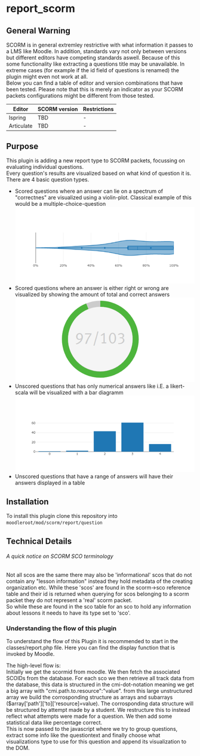 # report_scorm
## General Warning
SCORM is in general extremley restrictive with what information it passes to a LMS like Moodle.
In addition, standards vary not only between versions but different editors have competing standards aswell.
Because of this some functionality like extracting a questions title may be unavailable.
In extreme cases (for example if the id field of questions is renamed) the plugin might even not work at all.  
Below you can find a table of editor and version combinations that have been tested.
Please note that this is merely an indicator as your SCORM packets configurations might be different from those tested.

| Editor      | SCORM version | Restrictions |
|-------------|---------------|--------------|
| Ispring     | TBD           | -            |
| Articulate  | TBD           | -            |

## Purpose
This plugin is adding a new report type to SCORM packets,
focussing on evaluating individual questions.  
Every question's results are visualized based on what kind of question it is.
There are 4 basic question types.  

- Scored questions where an answer can lie on a spectrum of "correctnes" are visualized using a violin-plot. Classical example of this would be a multiple-choice-question ![](pics/violin.png)
- Scored questions where an answer is either right or wrong are visualized by showing the amount of total and correct answers![](pics/percentagecircle.png)
- Unscored questions that has only numerical answers like i.E. a likert-scala will be visualized with a bar diagramm![](pics/bars.png)
- Unscored questions that have a range of answers will have their answers displayed in a table

## Installation

To install this plugin clone this repository into `moodleroot/mod/scorm/report/question`

## Technical Details
###### A quick notice on SCORM SCO terminology

Not all scos are the same there may also be 'informational' scos that do not contain any "lesson information" instead they hold metadata of the creating organization etc.
While these 'scos' are found in the scorm->sco reference table and their id is returned when querying for scos belonging to a scorm packet they do not represent a 'real' scorm packet.  
So while these are found in the sco table for an sco to hold any information about lessons it needs to have its type set to 'sco'.

### Understanding the flow of this plugin
To understand the flow of this Plugin it is recommended to start in the classes/report.php file. 
Here you can find the display function that is invoked by Moodle.

The high-level flow is:  
Initially we get the scormid from moodle. We then fetch the associated SCOIDs from the database.
For each sco we then retrieve all track data from the database,
this data is structured in the cmi-dot-notation meaning we get a big array with "cmi.path.to.resource":"value".
from this large unstructured array we build the corrosponding structure as arrays and subarrays ($array['path']['to]['resource]=value).
The corrosponding data structure will be structured by attempt made by a student. We restructure this to instead reflect what attempts were made for a question.
We then add some statistical data like percentage correct.  
This is now passed to the javascript where we try to group questions, extract some info like the questiontext and finally choose what visualizations type to use for this question and append its visualization to the DOM.
